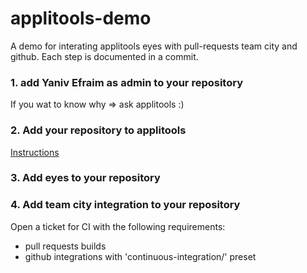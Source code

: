 # applitools-demo
A demo for interating applitools eyes with pull-requests team city and github. Each step is documented in a commit.

### 1. add Yaniv Efraim as admin to your repository
If you wat to know why => ask applitools :)

### 2. Add your repository to applitools
[Instructions](https://docs.google.com/document/d/1YIyLka9BaWvHOCyipFg0YJlijQCf0UA988Z-g4glwtw/edit)

### 3. Add eyes to your repository

### 4. Add team city integration to your repository
Open a ticket for CI with the following requirements:
- pull requests builds
- github integrations with 'continuous-integration/' preset